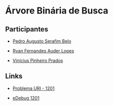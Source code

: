 # Árvore Binária de Busca

## Participantes
 - <a href="https://github.com/PedroASB?tab=repositories">
		<p>Pedro Augusto Serafim Belo</p>
	</a>
 - <a href="https://github.com/ryan-fauder?tab=repositories">
		<p>Ryan Fernandes Auder Lopes</p>
	</a>
 - <a href="https://github.com/Vinicius-crypto/AED2">
		<p>Vinícius Pinheiro Prados</p>
	</a>

## Links
 - <a href="https://www.urionlinejudge.com.br/judge/pt/problems/view/1201">
		<p>Problema URI - 1201</p>
	</a>
 - <a href="https://www.udebug.com/URI/1201">
		<p>eDebug 1201</p>
	 </a>
